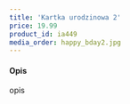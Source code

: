 ```yaml
---
title: 'Kartka urodzinowa 2'
price: 19.99
product_id: ia449
media_order: happy_bday2.jpg
---
```


#### Opis

opis
